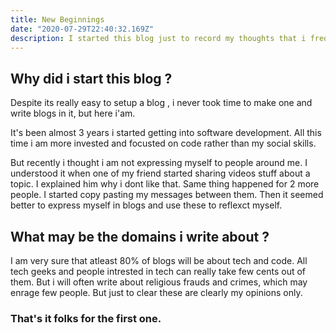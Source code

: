 ```yaml
---
title: New Beginnings
date: "2020-07-29T22:40:32.169Z"
description: I started this blog just to record my thoughts that i frequently explaing myself about how world is working.
---
```


## Why did i start this blog ?

Despite its really easy to setup a blog , i never took time to make one and write blogs in it, but here i'am.

It's been almost 3 years i started getting into software development. All this time i am more invested and focusted on code rather than my social skills.

But recently i thought i am not expressing myself to people around me. I understood it when one of my friend started sharing videos stuff about a topic. I explained him why i dont like that. Same thing happened for 2 more people. I started copy pasting my messages between them. Then it seemed better to express myself in blogs and use these to reflexct myself.

## What may be the domains i write about ?

I am very sure that atleast 80% of blogs will be about tech and code. All tech geeks and people intrested in tech can really take few cents out of them. But i will often write about religious frauds and crimes, which may enrage few people. But just to clear these are clearly my opinions only.

### That's it folks for the first one.
